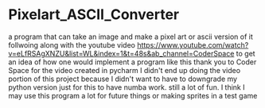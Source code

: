 # Pixelart_ASCII_Converter
a program that can take an image and make a pixel art or ascii version of it
follwoing along with the youtube video https://www.youtube.com/watch?v=eLfRSAgXNZU&list=WL&index=1&t=48s&ab_channel=CoderSpace to get an idea of how one would implement a program like this
thank you to Coder Space for the video
created in pycharm
I didn't end up doing the video portion of this project because I didn't want to have to downgrade my python version just for this to have numba work. still a lot of fun. I think I may use this program a lot for future things or making sprites in a test game

